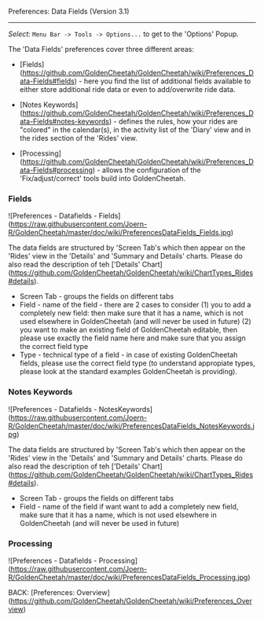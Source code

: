 Preferences: Data Fields (Version 3.1)
***

_Select:_ `Menu Bar -> Tools -> Options...` to get to the 'Options' Popup.

The 'Data Fields' preferences cover three different areas:

* [Fields] (https://github.com/GoldenCheetah/GoldenCheetah/wiki/Preferences_Data-Fields#fields) - here you find the list of additional fields available to either store additional ride data or even to add/overwrite ride data.

* [Notes Keywords] (https://github.com/GoldenCheetah/GoldenCheetah/wiki/Preferences_Data-Fields#notes-keywords) - defines the rules, how your rides are "colored" in the calendar(s), in the activity list of the 'Diary' view and in the rides section of the 'Rides' view.

* [Processing] (https://github.com/GoldenCheetah/GoldenCheetah/wiki/Preferences_Data-Fields#processing) - allows the configuration of the 'Fix/adjust/correct' tools build into GoldenCheetah.

### Fields

![Preferences - Datafields - Fields] (https://raw.githubusercontent.com/Joern-R/GoldenCheetah/master/doc/wiki/PreferencesDataFields_Fields.jpg)

The data fields are structured by 'Screen Tab's which then appear on the 'Rides' view in the 'Details' and 'Summary and Details' charts. Please do also read the description of teh ['Details' Chart] (https://github.com/GoldenCheetah/GoldenCheetah/wiki/ChartTypes_Rides#details).

* Screen Tab - groups the fields on different tabs 
* Field - name of the field - there are 2 cases to consider (1) you to add a completely new field: then make sure that it has a name, which is not used elsewhere in GoldenCheetah (and will never be used in future) (2) you want to make an existing field of GoldenCheetah editable, then please use exactly the field name here and make sure that you assign the correct field type
* Type - technical type of a field - in case of existing GoldenCheetah fields, please use the correct field type (to understand appropiate types, please look at the standard examples GoldenCheetah is providing).



### Notes Keywords

![Preferences - Datafields - NotesKeywords] (https://raw.githubusercontent.com/Joern-R/GoldenCheetah/master/doc/wiki/PreferencesDataFields_NotesKeywords.jpg)

The data fields are structured by 'Screen Tab's which then appear on the 'Rides' view in the 'Details' and 'Summary and Details' charts. Please do also read the description of teh ['Details' Chart] (https://github.com/GoldenCheetah/GoldenCheetah/wiki/ChartTypes_Rides#details).

* Screen Tab - groups the fields on different tabs 
* Field - name of the field 
  if want want to add a completely new field, make sure that it has a name, which is not used elsewhere in GoldenCheetah (and will never be used in future)

### Processing

![Preferences - Datafields - Processing] (https://raw.githubusercontent.com/Joern-R/GoldenCheetah/master/doc/wiki/PreferencesDataFields_Processing.jpg)



BACK: [Preferences: Overview] (https://github.com/GoldenCheetah/GoldenCheetah/wiki/Preferences_Overview)
